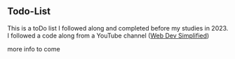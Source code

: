 ## Todo-List

This is a toDo list I followed along and completed before my studies in 2023. I followed a code along from a YouTube channel ([Web Dev Simplified](https://www.youtube.com/watch?v=Rh3tobg7hEo))

more info to come
